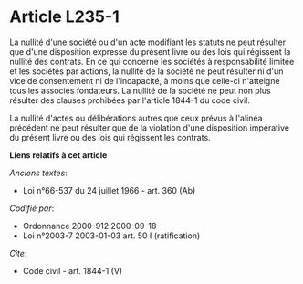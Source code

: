 # Article L235-1

La nullité d'une société ou d'un acte modifiant les statuts ne peut résulter que d'une disposition expresse du présent livre
ou des lois qui régissent la nullité des contrats. En ce qui concerne les sociétés à responsabilité limitée et les sociétés
par actions, la nullité de la société ne peut résulter ni d'un vice de consentement ni de l'incapacité, à moins que celle-ci
n'atteigne tous les associés fondateurs. La nullité de la société ne peut non plus résulter des clauses prohibées par
l'article 1844-1 du code civil. 

La nullité d'actes ou délibérations autres que ceux prévus à l'alinéa précédent ne peut résulter que de la violation d'une
disposition impérative du présent livre ou des lois qui régissent les contrats.

**Liens relatifs à cet article**

_Anciens textes_:

  - Loi n°66-537 du 24 juillet 1966 - art. 360 (Ab)

_Codifié par_:

  - Ordonnance 2000-912 2000-09-18
  - Loi n°2003-7 2003-01-03 art. 50 I (ratification)

_Cite_:

  - Code civil - art. 1844-1 (V)
